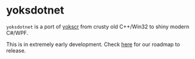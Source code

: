 # yoksdotnet

`yoksdotnet` is a port of [yokscr](https://github.com/pierce-smith1/yok.scr) from
crusty old C++/Win32 to shiny modern C#/WPF.

This is in extremely early development. Check [here](https://github.com/pierce-smith1/yoksdotnet/issues/1) for our roadmap to release.
